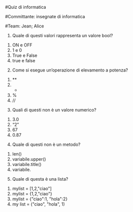 #Quiz di informatica

#Committante: insegnate di informatica

#Team: Jean; Alice


1) Quale di questi valori rappresenta un valore bool?
1.	ON e OFF
2.	1 e 0
3.	True e False
4.	true e false

2) Come si esegue un’operazione di elevamento a potenza? 
1.	**
2.	* 
3.	%
4.	//

3) Quali di questi non è un valore numerico?
1.	3.0
2.	“2”
3.	67
4.	0.87

4) Quale di questi non è un metodo?
1.	len()
2.	variabile.upper()
3.	variabile.title()
4.	variabile.

5) Quale di questa è una lista?
1. mylist = [1,2,"ciao"] 
2. mylist = {1,2,"ciao"}
3. mylist = {"ciao":1, "hola":2}
4. my list = ("ciao", "hola", 1)


 
